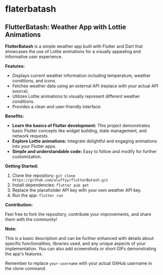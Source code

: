 # flaterbatash
## FlutterBatash: Weather App with Lottie Animations

**FlutterBatash** is a simple weather app built with Flutter and Dart that showcases the use of Lottie animations for a visually appealing and informative user experience.

**Features:**

* Displays current weather information including temperature, weather conditions, and icons.
* Fetches weather data using an external API (replace with your actual API source).
* Utilizes Lottie animations to visually represent different weather conditions.
* Provides a clean and user-friendly interface.

**Benefits:**

* **Learn the basics of Flutter development:** This project demonstrates basic Flutter concepts like widget building, state management, and network requests.
* **Explore Lottie animations:** Integrate delightful and engaging animations into your Flutter apps.
* **Simple and understandable code:** Easy to follow and modify for further customization.

**Getting Started:**

1. Clone the repository: `git clone https://github.com/aluffyy/flutterBatash.git`
2. Install dependencies: `flutter pub get`
3. Replace the placeholder API key with your own weather API key.
4. Run the app: `flutter run`

**Contribution:**

Feel free to fork the repository, contribute your improvements, and share them with the community!

**Note:**

This is a basic description and can be further enhanced with details about specific functionalities, libraries used, and any unique aspects of your implementation. You can also add screenshots or short GIFs demonstrating the app's features.

Remember to replace `your-username` with your actual GitHub username in the clone command.